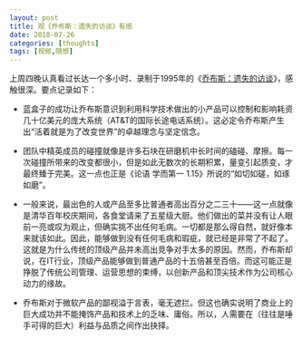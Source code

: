```yaml
---
layout: post
title: 观《乔布斯：遗失的访谈》有感
date: 2018-07-26
categories: [thoughts]
tags: [视频,随想]
---
```


上周四晚认真看过长达一个多小时、录制于1995年的《[乔布斯：遗失的访谈](https://c.open.163.com/mob/video.htm?plid=M8TBJIK7D&mid=M8TBLIINR)》，感触很深。要点记录如下：

* 蓝盒子的成功让乔布斯意识到利用科学技术做出的小产品可以控制和影响耗资几十亿美元的庞大系统（AT&T的国际长途电话系统）。这必定令乔布斯产生出“活着就是为了改变世界”的卓越理念与坚定信念。

* 团队中精英成员的碰撞就像是许多石块在研磨机中长时间的磕碰、摩擦。每一次碰撞所带来的改变都很小，但是如此无数次的长期积累，量变引起质变，才最终臻于完美。这一点也正是《论语 学而第一 1.15》所说的“如切如磋，如琢如磨”。

* 一般来说，最出色的人或产品至多比普通者高出百分之二三十——这一点就像是清华百年校庆期间，各食堂请来了五星级大厨。他们做出的菜并没有让人眼前一亮或叹为观止，但确实挑不出任何毛病。一切都是那么得自然，就好像本来就该如此。因此，能够做到没有任何毛病和瑕疵，就已经是非常了不起了。这就是为什么传统的顶级产品并未高出竞争对手太多的原因。然而，乔布斯却说，在IT行业，顶级产品能够做到普通产品的十五倍甚至百倍。而这可能正是挣脱了传统公司管理、运营思想的束缚，以创新产品和顶尖技术作为公司核心动力的缘故。

* 乔布斯对于微软产品的鄙视溢于言表，毫无遮拦。但这也确实说明了商业上的巨大成功并不能掩饰产品和技术上的乏味、庸俗。所以，人需要在（往往是唾手可得的巨大）利益与品质之间作出抉择。
